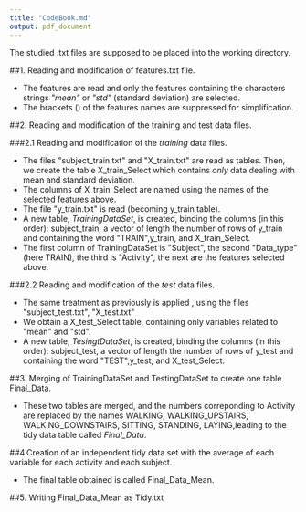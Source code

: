 ```yaml
---
title: "CodeBook.md"
output: pdf_document
---
```


The studied .txt files are supposed to be placed into the working directory.

##1. Reading and modification of features.txt file.

-  The features are read and only the features containing the characters strings *"mean"* or *"std"* (standard deviation) are selected.
-  The brackets () of the features names are suppressed for simplification.

##2. Reading and modification of the training and test data files.

###2.1 Reading and modification of the *training* data files.

-  The files "subject\_train.txt" and "X\_train.txt" are read as tables. Then, we create the table X\_train\_Select which contains *only* data dealing with mean and standard deviation.
-  The columns of X_train_Select are named using the names of the selected features above.
-  The file "y\_train.txt" is read (becoming y_train table).
-  A new table, *TrainingDataSet*, is created, binding the columns (in this order): subject\_train, a vector of length the number of rows of y\_train and containing the word "TRAIN",y\_train, and X_train_Select.
- The first column of TrainingDataSet is "Subject", the second "Data_type" (here TRAIN), the third is "Activity", the next are the features selected above.
   
###2.2 Reading and modification of the *test* data files.
- The same treatment as previously is applied , using the files "subject\_test.txt", "X\_test.txt"
- We obtain a X_test_Select table, containing only variables related to "mean" and "std".
- A new table, *TesingtDataSet*, is created, binding the columns (in this order): subject\_test, a vector of length the number of rows of y\_test and containing the word "TEST",y\_test, and X\_test_Select.

##3. Merging of TrainingDataSet and TestingDataSet to create one table Final_Data.
- These two tables are merged, and the numbers correponding to Activity are replaced by the names WALKING, WALKING\_UPSTAIRS, WALKING\_DOWNSTAIRS, SITTING, STANDING, LAYING,leading to the tidy data table called *Final_Data*.

##4.Creation of an independent tidy data set with the average of each variable for each activity and each subject.
- The final table obtained is called Final\_Data_Mean.

##5. Writing Final_Data_Mean  as Tidy.txt



 



